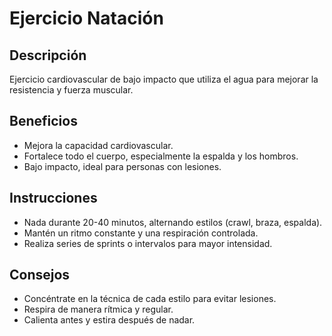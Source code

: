 # Ejercicio Natación

## Descripción
Ejercicio cardiovascular de bajo impacto que utiliza el agua para mejorar la resistencia y fuerza muscular.

## Beneficios
- Mejora la capacidad cardiovascular.
- Fortalece todo el cuerpo, especialmente la espalda y los hombros.
- Bajo impacto, ideal para personas con lesiones.

## Instrucciones
- Nada durante 20-40 minutos, alternando estilos (crawl, braza, espalda).
- Mantén un ritmo constante y una respiración controlada.
- Realiza series de sprints o intervalos para mayor intensidad.

## Consejos
- Concéntrate en la técnica de cada estilo para evitar lesiones.
- Respira de manera rítmica y regular.
- Calienta antes y estira después de nadar.